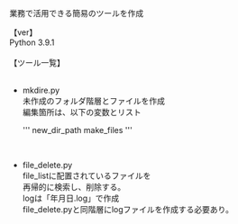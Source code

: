 業務で活用できる簡易のツールを作成

【ver】<br>
Python 3.9.1<br>
<br>
【ツール一覧】<br>
<br>
- mkdire.py<br>
  未作成のフォルダ階層とファイルを作成<br>
  編集箇所は、以下の変数とリスト
  
  '''
  new_dir_path
  make_files
  '''
  
<br>

- file_delete.py<br>
  file_listに配置されているファイルを<br>
  再帰的に検索し、削除する。<br>
  logは「年月日.log」で作成<br>
  file_delete.pyと同階層にlogファイルを作成する必要あり。<br>
